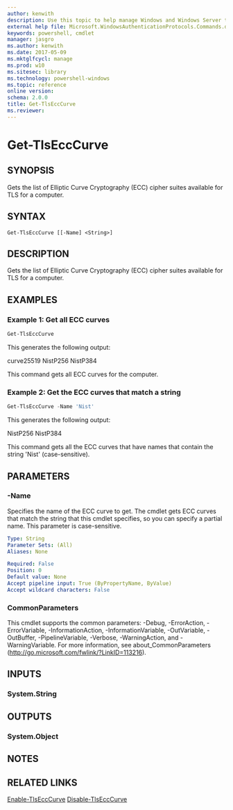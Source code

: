 ```yaml
---
author: kenwith
description: Use this topic to help manage Windows and Windows Server technologies with Windows PowerShell.
external help file: Microsoft.WindowsAuthenticationProtocols.Commands.dll-Help.xml
keywords: powershell, cmdlet
manager: jasgro
ms.author: kenwith
ms.date: 2017-05-09
ms.mktglfcycl: manage
ms.prod: w10
ms.sitesec: library
ms.technology: powershell-windows
ms.topic: reference
online version: 
schema: 2.0.0
title: Get-TlsEccCurve
ms.reviewer:
---
```

# Get-TlsEccCurve

## SYNOPSIS
Gets the list of Elliptic Curve Cryptography (ECC) cipher suites available for TLS for a computer.

## SYNTAX

```
Get-TlsEccCurve [[-Name] <String>]
```

## DESCRIPTION
Gets the list of Elliptic Curve Cryptography (ECC) cipher suites available for TLS for a computer.

## EXAMPLES

### Example 1: Get all ECC curves
```powershell
Get-TlsEccCurve
```

This generates the following output:


curve25519
NistP256
NistP384


This command gets all ECC curves for the computer.

### Example 2: Get the ECC curves that match a string
```powershell
Get-TlsEccCurve -Name 'Nist'
```

This generates the following output:


NistP256
NistP384


This command gets all the ECC curves that have names that contain the string 'Nist' (case-sensitive).

## PARAMETERS

### -Name
Specifies the name of the ECC curve to get. The cmdlet gets ECC curves that match the string that this cmdlet specifies, so you can specify a partial name. This parameter is case-sensitive. 

```yaml
Type: String
Parameter Sets: (All)
Aliases: None

Required: False
Position: 0
Default value: None
Accept pipeline input: True (ByPropertyName, ByValue)
Accept wildcard characters: False
```

### CommonParameters
This cmdlet supports the common parameters: -Debug, -ErrorAction, -ErrorVariable, -InformationAction, -InformationVariable, -OutVariable, -OutBuffer, -PipelineVariable, -Verbose, -WarningAction, and -WarningVariable. For more information, see about_CommonParameters (http://go.microsoft.com/fwlink/?LinkID=113216).

## INPUTS

### System.String


## OUTPUTS

### System.Object

## NOTES

## RELATED LINKS
[Enable-TlsEccCurve]()
[Disable-TlsEccCurve]()

